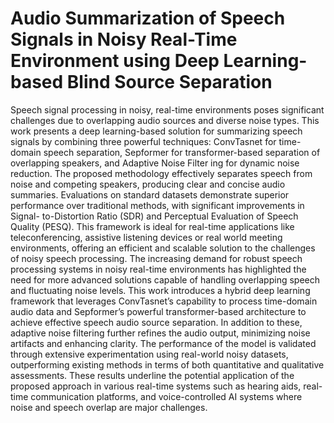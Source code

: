 # Audio Summarization of Speech Signals in Noisy Real-Time Environment using Deep Learning-based Blind Source Separation

Speech signal processing in noisy, real-time environments poses significant challenges due to overlapping audio sources and diverse noise types. This work presents a
deep learning-based solution for summarizing speech signals
by combining three powerful techniques: ConvTasnet for time-
domain speech separation, Sepformer for transformer-based
separation of overlapping speakers, and Adaptive Noise Filter
ing for dynamic noise reduction. The proposed methodology
effectively separates speech from noise and competing speakers, producing clear and concise audio summaries. Evaluations
on standard datasets demonstrate superior performance over
traditional methods, with significant improvements in Signal-
to-Distortion Ratio (SDR) and Perceptual Evaluation of Speech
Quality (PESQ). This framework is ideal for real-time applications like teleconferencing, assistive listening devices or real world meeting environments, offering
an efficient and scalable solution to the challenges of noisy speech
processing. The increasing demand for robust speech processing
systems in noisy real-time environments has highlighted the need
for more advanced solutions capable of handling overlapping
speech and fluctuating noise levels. This work introduces a
hybrid deep learning framework that leverages ConvTasnet’s
capability to process time-domain audio data and Sepformer’s
powerful transformer-based architecture to achieve effective
speech audio source separation. In addition to these, adaptive noise
filtering further refines the audio output, minimizing noise
artifacts and enhancing clarity. The performance of the model is
validated through extensive experimentation using real-world
noisy datasets, outperforming existing methods in terms of both
quantitative and qualitative assessments. These results underline
the potential application of the proposed approach in various
real-time systems such as hearing aids, real-time communication
platforms, and voice-controlled AI systems where noise and
speech overlap are major challenges.

